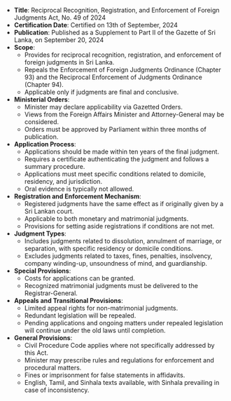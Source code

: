 - **Title**: Reciprocal Recognition, Registration, and Enforcement of Foreign Judgments Act, No. 49 of 2024
- **Certification Date**: Certified on 13th of September, 2024
- **Publication**: Published as a Supplement to Part II of the Gazette of Sri Lanka, on September 20, 2024
- **Scope**:
  - Provides for reciprocal recognition, registration, and enforcement of foreign judgments in Sri Lanka.
  - Repeals the Enforcement of Foreign Judgments Ordinance (Chapter 93) and the Reciprocal Enforcement of Judgments Ordinance (Chapter 94).
  - Applicable only if judgments are final and conclusive.
- **Ministerial Orders**:
  - Minister may declare applicability via Gazetted Orders.
  - Views from the Foreign Affairs Minister and Attorney-General may be considered.
  - Orders must be approved by Parliament within three months of publication.
- **Application Process**:
  - Applications should be made within ten years of the final judgment.
  - Requires a certificate authenticating the judgment and follows a summary procedure.
  - Applications must meet specific conditions related to domicile, residency, and jurisdiction.
  - Oral evidence is typically not allowed.
- **Registration and Enforcement Mechanism**:
  - Registered judgments have the same effect as if originally given by a Sri Lankan court.
  - Applicable to both monetary and matrimonial judgments.
  - Provisions for setting aside registrations if conditions are not met.
- **Judgment Types**:
  - Includes judgments related to dissolution, annulment of marriage, or separation, with specific residency or domicile conditions.
  - Excludes judgments related to taxes, fines, penalties, insolvency, company winding-up, unsoundness of mind, and guardianship.
- **Special Provisions**:
  - Costs for applications can be granted.
  - Recognized matrimonial judgments must be delivered to the Registrar-General.
- **Appeals and Transitional Provisions**:
  - Limited appeal rights for non-matrimonial judgments.
  - Redundant legislation will be repealed.
  - Pending applications and ongoing matters under repealed legislation will continue under the old laws until completion.
- **General Provisions**:
  - Civil Procedure Code applies where not specifically addressed by this Act.
  - Minister may prescribe rules and regulations for enforcement and procedural matters.
  - Fines or imprisonment for false statements in affidavits.
  - English, Tamil, and Sinhala texts available, with Sinhala prevailing in case of inconsistency.